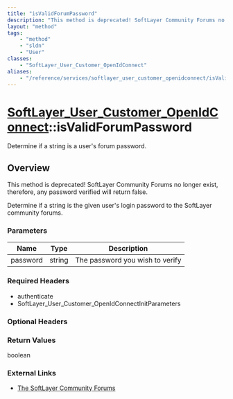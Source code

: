 ```yaml
---
title: "isValidForumPassword"
description: "This method is deprecated! SoftLayer Community Forums no longer exist, therefore, any password verified will return fals... "
layout: "method"
tags:
    - "method"
    - "sldn"
    - "User"
classes:
    - "SoftLayer_User_Customer_OpenIdConnect"
aliases:
    - "/reference/services/softlayer_user_customer_openidconnect/isValidForumPassword"
---
```

# [SoftLayer_User_Customer_OpenIdConnect](/reference/services/SoftLayer_User_Customer_OpenIdConnect)::isValidForumPassword

Determine if a string is a user's forum password.


## Overview 
This method is deprecated! SoftLayer Community Forums no longer exist, therefore, any password verified will return false. 

Determine if a string is the given user's login password to the SoftLayer community forums. 

### Parameters 
|Name | Type | Description |
| --- | --- | --- |
|password| string| The password you wish to verify|


### Required Headers
* authenticate
* SoftLayer_User_Customer_OpenIdConnectInitParameters

### Optional Headers

### Return Values
boolean

### External Links


* [The SoftLayer Community Forums](http://forums.softlayer.com)


